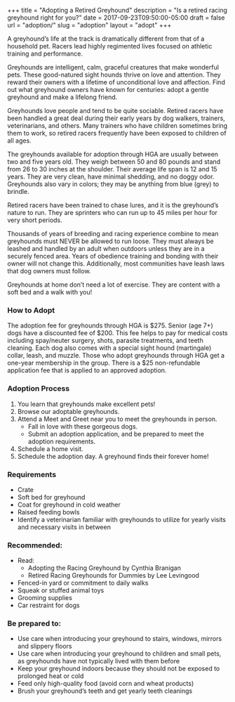 +++
title = "Adopting a Retired Greyhound"
description = "Is a retired racing greyhound right for you?"
date = 2017-09-23T09:50:00-05:00
draft = false
url = "adoption/"
slug = "adoption"
layout = "adopt"
+++

A greyhound’s life at the track is dramatically different from that of a household pet. Racers lead highly regimented lives focused on athletic training and performance. 

Greyhounds are intelligent, calm, graceful creatures that make wonderful pets. These good-natured sight hounds thrive on love and attention. They reward their owners with a lifetime of unconditional love and affection. Find out what greyhound owners have known for centuries: adopt a gentle greyhound and make a lifelong friend.

Greyhounds love people and tend to be quite sociable. Retired racers have been handled a great deal during their early years by dog walkers, trainers, veterinarians, and others. Many trainers who have children sometimes bring them to work, so retired racers frequently have been exposed to children of all ages.

The greyhounds available for adoption through HGA are usually between two and five years old. They weigh between 50 and 80 pounds and stand from 26 to 30 inches at the shoulder. Their average life span is 12 and 15 years. They are very clean, have minimal shedding, and no doggy odor. Greyhounds also vary in colors; they may be anything from blue (grey) to brindle.

Retired racers have been trained to chase lures, and it is the greyhound’s nature to run. They are sprinters who can run up to 45 miles per hour for very short periods.

Thousands of years of breeding and racing experience combine to mean greyhounds must NEVER be allowed to run loose. They must always be leashed and handled by an adult when outdoors unless they are in a securely fenced area. Years of obedience training and bonding with their owner will not change this. Additionally, most communities have leash laws that dog owners must follow.

Greyhounds at home don’t need a lot of exercise. They are content with a soft bed and a walk with you!

### How to Adopt ###

The adoption fee for greyhounds through HGA is $275. Senior (age 7+) dogs have a discounted fee of $200. This fee helps to pay for medical costs including spay/neuter surgery, shots, parasite treatments, and teeth cleaning. Each dog also comes with a special sight hound (martingale) collar, leash, and muzzle. Those who adopt greyhounds through HGA get a one-year membership in the group. There is a $25 non-refundable application fee that is applied to an approved adoption.

### Adoption Process ###

1. You learn that greyhounds make excellent pets!
2. Browse our adoptable greyhounds.
3. Attend a Meet and Greet near you to meet the greyhounds in person.
    * Fall in love with these gorgeous dogs.
    * Submit an adoption application, and be prepared to meet the adoption requirements.
4. Schedule a home visit.
5. Schedule the adoption day.  A greyhound finds their forever home!

### Requirements ###

* Crate
* Soft bed for greyhound
* Coat for greyhound in cold weather
* Raised feeding bowls
* Identify a veterinarian familiar with greyhounds to utilize for yearly visits and necessary visits in between

### Recommended: ###

* Read:
    * Adopting the Racing Greyhound by Cynthia Branigan
    * Retired Racing Greyhounds for Dummies by Lee Levingood
* Fenced-in yard or commitment to daily walks
* Squeak or stuffed animal toys
* Grooming supplies
* Car restraint for dogs

### Be prepared to: ###

* Use care when introducing your greyhound to stairs, windows, mirrors and slippery floors
* Use care when introducing your greyhound to children and small pets, as greyhounds have not typically lived with them before
* Keep your greyhound indoors because they should not be exposed to prolonged heat or cold
* Feed only high-quality food (avoid corn and wheat products)
* Brush your greyhound’s teeth and get yearly teeth cleanings